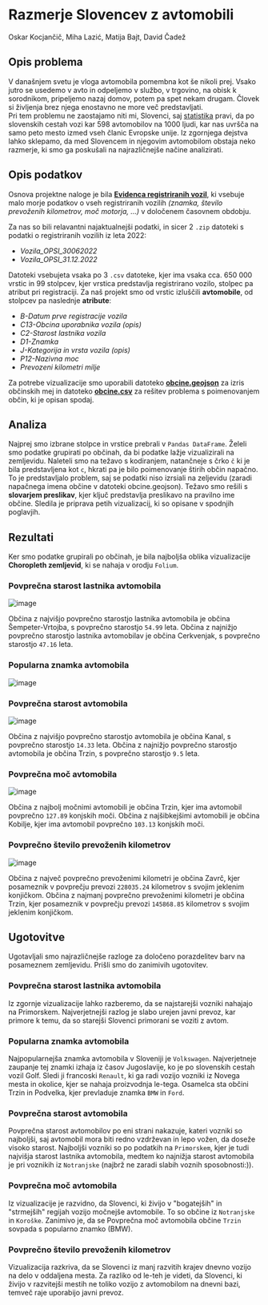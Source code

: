 # Razmerje Slovencev z avtomobili
Oskar Kocjančič, Miha Lazić, Matija Bajt, David Čadež

## Opis problema
V današnjem svetu je vloga avtomobila pomembna kot še nikoli prej. Vsako jutro se usedemo v avto in odpeljemo v službo, v trgovino, na obisk k sorodnikom, pripeljemo nazaj domov, potem pa spet nekam drugam. Človek si življenja brez njega enostavno ne more več predstavljati.  
Pri tem problemu ne zaostajamo niti mi, Slovenci, saj [statistika](https://siol.net/avtomoto/novice/peto-mesto-v-evropi-tako-odvisni-smo-slovenci-od-avtomobilov-544642) pravi, da  po slovenskih cestah vozi kar 598 avtomobilov na 1000 ljudi, kar nas uvršča na samo peto mesto izmed vseh članic Evropske unije.
Iz zgornjega dejstva lahko sklepamo, da med Slovencem in njegovim avtomobilom obstaja neko razmerje, ki smo ga poskušali na najrazličnejše načine analizirati.

## Opis podatkov
Osnova projektne naloge je bila [**Evidenca registriranih vozil**](https://podatki.gov.si/dataset/evidenca-registriranih-vozil-presek-stanja), ki vsebuje malo morje podatkov o vseh registriranih vozilih *(znamka, število prevoženih kilometrov, moč motorja, ...)* v določenem časovnem obdobju.

Za nas so bili relavantni najaktualnejši podatki, in sicer 2 `.zip` datoteki s podatki o registriranih vozilih iz leta 2022:
- *Vozila_OPSI_30062022*
- *Vozila_OPSI_31.12.2022*

Datoteki vsebujeta vsaka po 3 `.csv` datoteke, kjer ima vsaka cca. 650 000 vrstic in 99 stolpcev, kjer vrstica predstavlja registrirano vozilo, stolpec pa atribut pri registraciji. Za naš projekt smo od vrstic izluščili **avtomobile**, od stolpcev pa naslednje **atribute**:
- *B-Datum prve registracije vozila*
- *C13-Obcina uporabnika vozila (opis)*
- *C2-Starost lastnika vozila*
- *D1-Znamka*
- *J-Kategorija in vrsta vozila (opis)*
- *P12-Nazivna moc*
- *Prevozeni kilometri milje*

Za potrebe vizualizacije smo uporabili datoteko [**obcine.geojson**](https://github.com/stefanb/gurs-rpe/blob/master/data/OB.geojson) za izris občinskih mej in datoteko [**obcine.csv**](https://github.com/stefanb/gurs-rpe/blob/master/data/OB.csv) za rešitev problema s poimenovanjem občin, ki je opisan spodaj.

## Analiza

Najprej smo izbrane stolpce in vrstice prebrali v `Pandas DataFrame`. Želeli smo podatke grupirati po občinah, da bi podatke lažje vizualizirali na zemljevidu. Naleteli smo na težavo s kodiranjem, natančneje s črko `č` ki je bila predstavljena kot `c`, hkrati pa je bilo poimenovanje štirih občin napačno. To je predstavljalo problem, saj se podatki niso izrsiali na zeljevidu (zaradi napačnega imena občine v datoteki obcine.geojson). Težavo smo rešili s **slovarjem preslikav**, kjer ključ predstavlja preslikavo na pravilno ime občine. Sledila je priprava petih vizualizacij, ki so opisane v spodnjih poglavjih.

## Rezultati

Ker smo podatke grupirali po občinah, je bila najboljša oblika vizualizacije **Choropleth zemljevid**, ki se nahaja v orodju `Folium`.

### Povprečna starost lastnika avtomobila

![image](https://user-images.githubusercontent.com/75141731/232854168-3487c3d0-a9bb-4a07-9316-69f0f014409d.png)

Občina z najvišjo povprečno starostjo lastnika avtomobila je občina Šempeter-Vrtojba, s povprečno starostjo `54.99` leta. 
Občina z najnižjo povprečno starostjo lastnika avtomobilav je občina Cerkvenjak, s povprečno starostjo `47.16` leta. 

### Popularna znamka avtomobila

![image](https://user-images.githubusercontent.com/75141731/232854272-abefee86-967d-4372-a943-06608b4e481c.png)

### Povprečna starost avtomobila
![image](https://user-images.githubusercontent.com/75141731/232854462-5529f909-40e9-4c74-93d8-bf714e384096.png)

Občina z najvišjo povprečno starostjo avtomobila je občina Kanal, s povprečno starostjo `14.33` leta. 
Občina z najnižjo povprečno starostjo avtomobila je občina Trzin, s povprečno starostjo `9.5` leta.

### Povprečna moč avtomobila

![image](https://user-images.githubusercontent.com/75141731/232854740-ad682c62-974a-405b-919d-b1e1f58773c5.png)

Občina z najbolj močnimi avtomobili je občina Trzin, kjer ima avtomobil povprečno `127.89` konjskih moči. 
Občina z najšibkejšimi avtomobili je občina Kobilje, kjer ima avtomobil povprečno `103.13` konjskih moči.

### Povprečno število prevoženih kilometrov

![image](https://user-images.githubusercontent.com/75141731/232854914-596a5867-eddd-405a-84be-5dc83962355a.png)

Občina z največ povprečno prevoženimi kilometri je občina Zavrč, kjer posameznik v povprečju prevozi `228035.24` kilometrov s svojim jeklenim konjičkom.
Občina z najmanj povprečno prevoženimi kilometri je občina Trzin, kjer posameznik v povprečju prevozi `145868.85` kilometrov s svojim jeklenim konjičkom.


## Ugotovitve
Ugotavljali smo najrazličnejše razloge za določeno porazdelitev barv na  posameznem zemljevidu. Prišli smo do zanimivih ugotovitev.


### Povprečna starost lastnika avtomobila
 
Iz zgornje vizualizacije lahko razberemo, da se najstarejši vozniki nahajajo na Primorskem. Najverjetnejši razlog je slabo urejen javni prevoz, kar primore k temu, da so starejši Slovenci primorani se voziti z avtom.

### Popularna znamka avtomobila

Najpopularnejša znamka avtomobila v Sloveniji je `Volkswagen`. Najverjetneje zaupanje tej znamki izhaja iz časov Jugoslavije, ko je po slovenskih cestah vozil Golf. Sledi ji francoski `Renault`, ki ga radi vozijo vozniki iz Novega mesta in okolice, kjer se nahaja proizvodnja le-tega. Osamelca sta občini Trzin in Podvelka, kjer prevladuje znamka `BMW` in `Ford`. 

### Povprečna starost avtomobila

Povprečna starost avtomobilov po eni strani nakazuje, kateri vozniki so najboljši, saj avtomobil mora biti redno vzdrževan in lepo vožen, da doseže visoko starost. Najboljši vozniki so po podatkih na `Primorskem`, kjer je tudi najvišja starost lastnika avtomobila, medtem ko najnižja starost avtomobila je pri voznikih iz `Notranjske` (najbrž ne zaradi slabih voznih sposobnosti:)).


### Povprečna moč avtomobila

Iz vizualizacije je razvidno, da Slovenci, ki živijo v "bogatejših" in "strmejših" regijah vozijo močnejše avtomobile. To so občine iz `Notranjske` in `Koroške`. Zanimivo je, da se Povprečna moč avtomobila občine `Trzin` sovpada s popularno znamko (BMW).

### Povprečno število prevoženih kilometrov

Vizualizacija razkriva, da se Slovenci iz manj razvitih krajev dnevno vozijo na delo v oddaljena mesta. Za razliko od le-teh je videti, da Slovenci, ki živijo v razvitejši mestih ne toliko vozijo z avtomobilom na dnevni bazi, temveč raje uporabijo javni prevoz.
